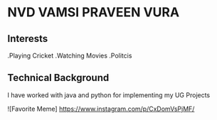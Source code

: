 # NVD VAMSI PRAVEEN VURA

## Interests
.Playing Cricket
.Watching Movies
.Politcis

## Technical Background
I have worked with java and python for implementing my UG Projects

![Favorite Meme]
https://www.instagram.com/p/CxDomVsPjMF/
